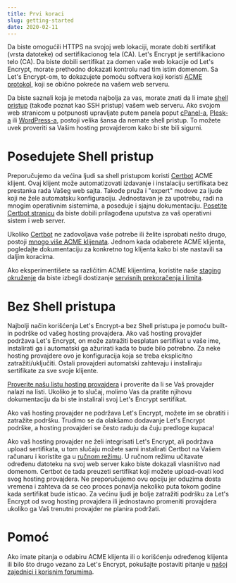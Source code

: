 ```yaml
---
title: Prvi koraci
slug: getting-started
date: 2020-02-11
---
```


Da biste omogućili HTTPS na svojoj web lokaciji, morate dobiti sertifikat (vrsta datoteke) od sertifikacionog tela (CA). Let's Encrypt je sertifikaciono telo (CA). Da biste dobili sertifikat za domen vaše web lokacije od Let's Encrypt, morate prethodno dokazati kontrolu nad tim istim domenom. Sa Let's Encrypt-om, to dokazujete pomoću softvera koji koristi [ACME protokol](https://tools.ietf.org/html/rfc8555), koji se obično pokreće na vašem web serveru.

Da biste saznali koja je metoda najbolja za vas, morate znati da li imate [shell pristup](https://en.wikipedia.org/wiki/Shell_account) (takođe poznat kao SSH pristup) vašem web serveru. Ako svojom web stranicom u potpunosti upravljate putem panela poput [cPanel-a](https://cpanel.net/), [Plesk-a](https://www.plesk.com/) ili [WordPress-a](https://wordpress.org/), postoji velika šansa da nemate shell pristup. To možete uvek proveriti sa Vašim hosting provajderom kako bi ste bili sigurni.

# Posedujete Shell pristup

Preporučujemo da većina ljudi sa shell pristupom koristi [Certbot](https://certbot.eff.org/ "Certbot") ACME klijent. Ovaj klijent može automatizovati izdavanje i instalaciju sertifikata bez prestanka rada Vašeg web sajta. Takođe pruža i "expert" modove za ljude koji ne žele automatsku konfiguraciju. Jednostavan je za upotrebu, radi na mnogim operativnim sistemima, a poseduje i sjajnu dokumentaciju. [Posetite Certbot stranicu](https://certbot.eff.org/ "Certbot") da biste dobili prilagođena uputstva za vaš operativni sistem i web server.

Ukoliko [Certbot](https://certbot.eff.org/ "Certbot") ne zadovoljava vaše potrebe ili želite isprobati nešto drugo, postoji [mnogo više ACME klijenata](/docs/client-options).  Jednom kada odaberete ACME klijenta, pogledajte dokumentaciju za konkretno tog klijenta kako bi ste nastavili sa daljim koracima.

Ako eksperimentišete sa različitim ACME klijentima, koristite naše [staging okruženje](/docs/staging-environment) da biste izbegli dostizanje [servisnih prekoračenja i limita](/docs/rate-limits).

# Bez Shell pristupa

Najbolji način korišćenja Let's Encrypt-a bez Shell pristupa je pomoću built-in podrške od vašeg hosting provajdera. Ako vaš hosting provajder podržava Let's Encrypt, on može zatražiti besplatan sertifikat u vaše ime, instalirati ga i automatski ga ažurirati kada to bude bilo potrebno.  Za neke hosting provajdere ovo je konfiguracija koja se treba eksplicitno zatražiti/uključiti.  Ostali provajderi automatski zahtevaju i instaliraju sertifikate za sve svoje klijente.

[Proverite našu listu hosting provajdera](https://community.letsencrypt.org/t/web-hosting-who-support-lets-encrypt/6920) i proverite da li se Vaš provajder nalazi na listi. Ukoliko je to slučaj, molimo Vas da pratite njihovu dokumentaciju da bi ste instalirali svoj Let's Encrypt sertifikat.

Ako vaš hosting provajder ne podržava Let's Encrypt, možete im se obratiti i zatražite podršku. Trudimo se da olakšamo dodavanje Let's Encrypt podrške, a hosting provajderi se često raduju da čuju predloge kupaca!

Ako vaš hosting provajder ne želi integrisati Let's Encrypt, ali podržava upload sertifikata, u tom slučaju možete sami instalirati Certbot na Vašem računaru i koristite ga u [ručnom režimu](https://certbot.eff.org/docs/using.html#manual). U ručnom režimu učitavate određenu datoteku na svoj web server kako biste dokazali vlasništvo nad domenom. Certbot će tada preuzeti sertifikat koji možete upload-ovati kod svog hosting provajdera. Ne preporučujemo ovu opciju jer oduzima dosta vremena i zahteva da se ceo proces ponavlja nekoliko puta tokom godine kada sertifikat bude isticao. Za većinu ljudi je bolje zatražiti podršku za Let's Encrypt od svog hosting provajdera ili jednostavno promeniti provajdera ukoliko ga Vaš trenutni provajder ne planira podržati.

# Pomoć

Ako imate pitanja o odabiru ACME klijenta ili o korišćenju određenog klijenta ili bilo što drugo vezano za Let's Encrypt, pokušajte postaviti pitanje u [našoj zajednici i korisnim forumima](https://community.letsencrypt.org/).
